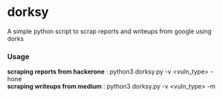 # dorksy
A simple python script to scrap reports and writeups from google using  dorks 

### Usage 
**scraping reports from hackerone** : python3 dorksy.py -v <vuln_type> -hone <br>
**scraping writeups from medium** : python3 dorksy.py -v <vuln_type> -m

